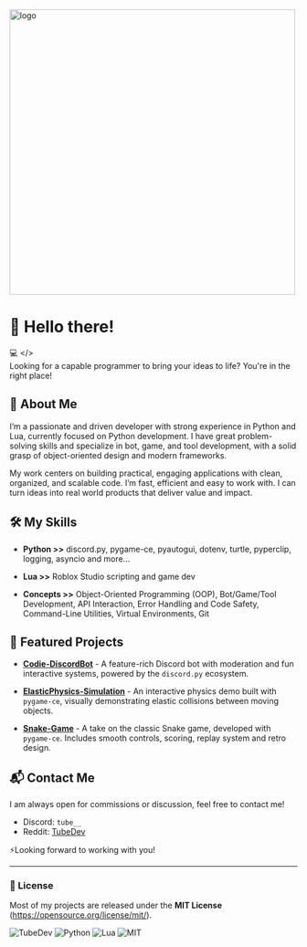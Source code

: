 <img width="500" src="https://github.com/user-attachments/assets/f5a0f154-dee7-4653-9451-caa52513573a" alt="logo" />


# 👋 Hello there!
💻 </>  
Looking for a capable programmer to bring your ideas to life? You're in the right place!

## 🚀 About Me
I’m a passionate and driven developer with strong experience in Python and Lua, currently focused on Python development. I have great problem-solving skills and specialize in bot, game, and tool development, with a solid grasp of object-oriented design and modern frameworks.

My work centers on building practical, engaging applications with clean, organized, and scalable code. I’m fast, efficient and easy to work with. I can turn ideas into real world products that deliver value and impact.

## 🛠️ My Skills
- **Python >>** discord.py, pygame-ce, pyautogui, dotenv, turtle, pyperclip, logging, asyncio and more...

- **Lua >>** Roblox Studio scripting and game dev

- **Concepts >>** Object-Oriented Programming (OOP), Bot/Game/Tool Development, API Interaction, Error Handling and Code Safety, Command-Line Utilities, Virtual Environments, Git

## 📂 Featured Projects
- [**Codie-DiscordBot**](https://github.com/TubeDev/Codie-DiscordBot) - A feature-rich Discord bot with moderation and fun interactive systems, powered by the `discord.py` ecosystem.

- [**ElasticPhysics-Simulation**](https://github.com/TubeDev/ElasticPhysics-Simulation) - An interactive physics demo built with `pygame-ce`, visually demonstrating elastic collisions between moving objects.

- [**Snake-Game**](https://github.com/TubeDev/Snake-Game) - A take on the classic Snake game, developed with `pygame-ce`. Includes smooth controls, scoring, replay system and retro design.

## 📬 Contact Me
I am always open for commissions or discussion, feel free to contact me!

- Discord: `tube__`
- Reddit: [TubeDev](https://www.reddit.com/user/TubeDev_)

⚡Looking forward to working with you!

---

### 📜 License
Most of my projects are released under the **MIT License** (https://opensource.org/license/mit/).

![TubeDev](https://img.shields.io/badge/TubeDev--lime)
![Python](https://img.shields.io/badge/Python--blue?logo=python&logoColor=white)
![Lua](https://img.shields.io/badge/Lua--blue?logo=lua&logoColor=white)
![MIT](https://img.shields.io/badge/License-MIT-gold)
